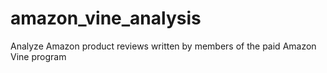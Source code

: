 # amazon_vine_analysis
Analyze Amazon product reviews written by members of the paid Amazon Vine program

